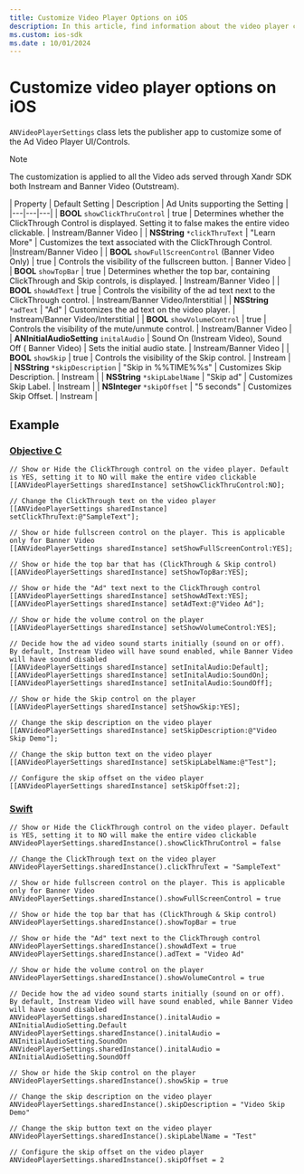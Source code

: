 ```yaml
---
title: Customize Video Player Options on iOS
description: In this article, find information about the video player controls that you can customize on iOS SDK.
ms.custom: ios-sdk
ms.date : 10/01/2024
---
```


# Customize video player options on iOS

`ANVideoPlayerSettings` class lets the publisher app to customize some of the Ad Video Player UI/Controls.

> [!NOTE]
> The customization is applied to all the Video ads served through Xandr SDK both Instream and Banner Video (Outstream).

| Property | Default Setting | Description | Ad Units supporting the Setting |
|---|---|---|
| **BOOL** `showClickThruControl` | true | Determines whether the ClickThrough Control is displayed. Setting it to false makes the entire video clickable. | Instream/Banner Video |
| **NSString** `*clickThruText` | "Learn More" | Customizes the text associated with the ClickThrough Control. |Instream/Banner Video |
| **BOOL** `showFullScreenControl` (Banner Video Only) | true | Controls the visibility of the fullscreen button. | Banner Video |
| **BOOL** `showTopBar` | true | Determines whether the top bar, containing ClickThrough and Skip controls, is displayed. | Instream/Banner Video |
| **BOOL** `showAdText` | true | Controls the visibility of the ad text next to the ClickThrough control. | Instream/Banner Video/Interstitial |
| **NSString** `*adText` | "Ad" | Customizes the ad text on the video player. | Instream/Banner Video/Interstitial |
| **BOOL** `showVolumeControl` | true | Controls the visibility of the mute/unmute control. | Instream/Banner Video |
| **ANInitialAudioSetting** `initalAudio` | Sound On (Instream Video), Sound Off ( Banner Video) | Sets the initial audio state. | Instream/Banner Video |
| **BOOL** `showSkip` | true | Controls the visibility of the Skip control. | Instream |
| **NSString** `*skipDescription` | "Skip in %%TIME%%s" | Customizes Skip Description. | Instream |
| **NSString** `*skipLabelName` | "Skip ad" | Customizes Skip Label. | Instream |
| **NSInteger** `*skipOffset` | "5 seconds" | Customizes Skip Offset. | Instream |

## Example

### [Objective C](#tab/objective-c)

```
// Show or Hide the ClickThrough control on the video player. Default is YES, setting it to NO will make the entire video clickable
[[ANVideoPlayerSettings sharedInstance] setShowClickThruControl:NO];

// Change the ClickThrough text on the video player
[[ANVideoPlayerSettings sharedInstance] setClickThruText:@"SampleText"];

// Show or hide fullscreen control on the player. This is applicable only for Banner Video
[[ANVideoPlayerSettings sharedInstance] setShowFullScreenControl:YES];

// Show or hide the top bar that has (ClickThrough & Skip control)
[[ANVideoPlayerSettings sharedInstance] setShowTopBar:YES];

// Show or hide the "Ad" text next to the ClickThrough control
[[ANVideoPlayerSettings sharedInstance] setShowAdText:YES];
[[ANVideoPlayerSettings sharedInstance] setAdText:@"Video Ad"];

// Show or hide the volume control on the player
[[ANVideoPlayerSettings sharedInstance] setShowVolumeControl:YES];

// Decide how the ad video sound starts initially (sound on or off). By default, Instream Video will have sound enabled, while Banner Video will have sound disabled
[[ANVideoPlayerSettings sharedInstance] setInitalAudio:Default];
[[ANVideoPlayerSettings sharedInstance] setInitalAudio:SoundOn];
[[ANVideoPlayerSettings sharedInstance] setInitalAudio:SoundOff];

// Show or hide the Skip control on the player
[[ANVideoPlayerSettings sharedInstance] setShowSkip:YES];

// Change the skip description on the video player
[[ANVideoPlayerSettings sharedInstance] setSkipDescription:@"Video Skip Demo"];

// Change the skip button text on the video player
[[ANVideoPlayerSettings sharedInstance] setSkipLabelName:@"Test"];

// Configure the skip offset on the video player
[[ANVideoPlayerSettings sharedInstance] setSkipOffset:2];
```

### [Swift](#tab/swift)

```
// Show or Hide the ClickThrough control on the video player. Default is YES, setting it to NO will make the entire video clickable
ANVideoPlayerSettings.sharedInstance().showClickThruControl = false
 
// Change the ClickThrough text on the video player
ANVideoPlayerSettings.sharedInstance().clickThruText = "SampleText"
 
// Show or hide fullscreen control on the player. This is applicable only for Banner Video
ANVideoPlayerSettings.sharedInstance().showFullScreenControl = true
 
// Show or hide the top bar that has (ClickThrough & Skip control)
ANVideoPlayerSettings.sharedInstance().showTopBar = true
 
// Show or hide the "Ad" text next to the ClickThrough control
ANVideoPlayerSettings.sharedInstance().showAdText = true
ANVideoPlayerSettings.sharedInstance().adText = "Video Ad"
 
// Show or hide the volume control on the player
ANVideoPlayerSettings.sharedInstance().showVolumeControl = true
 
// Decide how the ad video sound starts initially (sound on or off). By default, Instream Video will have sound enabled, while Banner Video will have sound disabled
ANVideoPlayerSettings.sharedInstance().initalAudio = ANInitialAudioSetting.Default
ANVideoPlayerSettings.sharedInstance().initalAudio = ANInitialAudioSetting.SoundOn
ANVideoPlayerSettings.sharedInstance().initalAudio = ANInitialAudioSetting.SoundOff
 
// Show or hide the Skip control on the player
ANVideoPlayerSettings.sharedInstance().showSkip = true
 
// Change the skip description on the video player
ANVideoPlayerSettings.sharedInstance().skipDescription = "Video Skip Demo"
 
// Change the skip button text on the video player
ANVideoPlayerSettings.sharedInstance().skipLabelName = "Test"
 
// Configure the skip offset on the video player
ANVideoPlayerSettings.sharedInstance().skipOffset = 2
```
